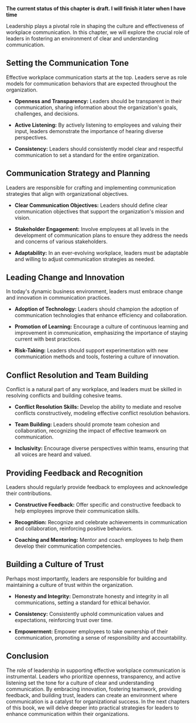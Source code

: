 **The current status of this chapter is draft. I will finish it later when I have time**

Leadership plays a pivotal role in shaping the culture and effectiveness of workplace communication. In this chapter, we will explore the crucial role of leaders in fostering an environment of clear and understanding communication.

Setting the Communication Tone
------------------------------

Effective workplace communication starts at the top. Leaders serve as role models for communication behaviors that are expected throughout the organization.

* **Openness and Transparency:** Leaders should be transparent in their communication, sharing information about the organization's goals, challenges, and decisions.

* **Active Listening:** By actively listening to employees and valuing their input, leaders demonstrate the importance of hearing diverse perspectives.

* **Consistency:** Leaders should consistently model clear and respectful communication to set a standard for the entire organization.

Communication Strategy and Planning
-----------------------------------

Leaders are responsible for crafting and implementing communication strategies that align with organizational objectives.

* **Clear Communication Objectives:** Leaders should define clear communication objectives that support the organization's mission and vision.

* **Stakeholder Engagement:** Involve employees at all levels in the development of communication plans to ensure they address the needs and concerns of various stakeholders.

* **Adaptability:** In an ever-evolving workplace, leaders must be adaptable and willing to adjust communication strategies as needed.

Leading Change and Innovation
-----------------------------

In today's dynamic business environment, leaders must embrace change and innovation in communication practices.

* **Adoption of Technology:** Leaders should champion the adoption of communication technologies that enhance efficiency and collaboration.

* **Promotion of Learning:** Encourage a culture of continuous learning and improvement in communication, emphasizing the importance of staying current with best practices.

* **Risk-Taking:** Leaders should support experimentation with new communication methods and tools, fostering a culture of innovation.

Conflict Resolution and Team Building
-------------------------------------

Conflict is a natural part of any workplace, and leaders must be skilled in resolving conflicts and building cohesive teams.

* **Conflict Resolution Skills:** Develop the ability to mediate and resolve conflicts constructively, modeling effective conflict resolution behaviors.

* **Team Building:** Leaders should promote team cohesion and collaboration, recognizing the impact of effective teamwork on communication.

* **Inclusivity:** Encourage diverse perspectives within teams, ensuring that all voices are heard and valued.

Providing Feedback and Recognition
----------------------------------

Leaders should regularly provide feedback to employees and acknowledge their contributions.

* **Constructive Feedback:** Offer specific and constructive feedback to help employees improve their communication skills.

* **Recognition:** Recognize and celebrate achievements in communication and collaboration, reinforcing positive behaviors.

* **Coaching and Mentoring:** Mentor and coach employees to help them develop their communication competencies.

Building a Culture of Trust
---------------------------

Perhaps most importantly, leaders are responsible for building and maintaining a culture of trust within the organization.

* **Honesty and Integrity:** Demonstrate honesty and integrity in all communications, setting a standard for ethical behavior.

* **Consistency:** Consistently uphold communication values and expectations, reinforcing trust over time.

* **Empowerment:** Empower employees to take ownership of their communication, promoting a sense of responsibility and accountability.

Conclusion
----------

The role of leadership in supporting effective workplace communication is instrumental. Leaders who prioritize openness, transparency, and active listening set the tone for a culture of clear and understanding communication. By embracing innovation, fostering teamwork, providing feedback, and building trust, leaders can create an environment where communication is a catalyst for organizational success. In the next chapters of this book, we will delve deeper into practical strategies for leaders to enhance communication within their organizations.
